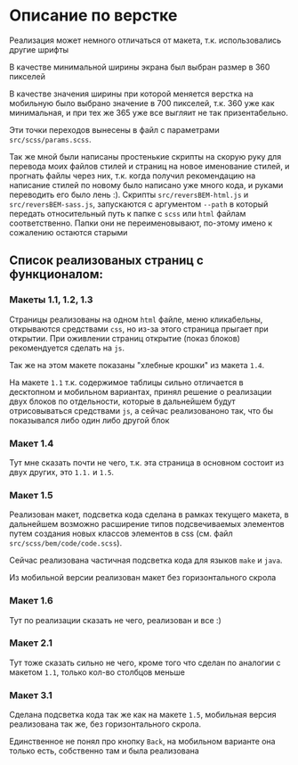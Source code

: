 # Описание по верстке

Реализация может немного отличаться от макета, т.к. использовались другие шрифты

В качестве минимальной ширины экрана был выбран размер в 360 пикселей

В качестве значения ширины при которой меняется верстка на мобильную было выбрано значение в 700 пикселей, 
т.к. 360 уже как минимальная, и при тех же 365 уже все выгляит не так призентабельно.

Эти точки переходов вынесены в файл с параметрами `src/scss/params.scss`.

Так же мной были написаны простенькие скрипты на скорую руку для перевода моих файлов стилей и страниц
на новое именование стилей, и прогнать файлы через них, т.к. когда получил рекомендацию на написание стилей по новому
было написано уже много кода, и руками переводить его было лень :).
Скрипты `src/reversBEM-html.js` и `src/reversBEM-sass.js`, запускаются с аргументом `--path` в который
передать относительный путь к папке с `scss` или `html` файлам соответственно. Папки они не переименовывают,
по-этому имено к сожалению остаются старыми

## Список реализованых страниц с функционалом:

### Макеты 1.1, 1.2, 1.3

Страницы реализованы на одном `html` файле, меню кликабельны, открываются средствами `css`,
но из-за этого страница прыгает при открытии. При оживлении страниц открытие (показ блоков) рекомендуется сделать на `js`.

Так же на этом макете показаны "хлебные крошки" из макета `1.4`.

На макете `1.1` т.к. содержимое таблицы сильно отличается в десктопном и мобильном вариантах, принял решение о реализации двух блоков по отдельности,
которые в дальнейшем будут отрисовываться средствами `js`, а сейчас реализованоно так, что бы показывался либо один либо другой блок

### Макет 1.4

Тут мне сказать почти не чего, т.к. эта страница в основном состоит из двух других, это `1.1.` и `1.5`.

### Макет 1.5

Реализован макет, подсветка кода сделана в рамках текущего макета, 
в дальнейшем возможно расширение типов подсвечиваемых элементов путем создания новых классов 
элементов в css (см. файл `src/scss/bem/code/code.scss`).

Сейчас реализована частичная подсветка кода для языков `make` и `java`.

Из мобильной версии реализован макет без горизонтального скрола

### Макет 1.6

Тут по реализации сказать не чего, реализован и все :)

### Макет 2.1

Тут тоже сказать сильно не чего, кроме того что сделан по аналогии с макетом `1.1`, только кол-во столбцов меньше

### Макет 3.1

Сделана подсветка кода так же как на макете `1.5`, мобильная версия реализована так же, без горизонтального скрола.

Единственное не понял про кнопку `Back`, на мобильном варианте она только есть, собственно там и была реализована
